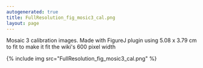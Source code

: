 ```yaml
---
autogenerated: true
title: FullResolution_fig_mosic3_cal.png
layout: page
---
```


Mosaic 3 calibration images. Made with FigureJ plugin using 5.08 x 3.79
cm to fit to make it fit the wiki's 600 pixel width

{% include img src="FullResolution_fig_mosic3_cal.png" %}

